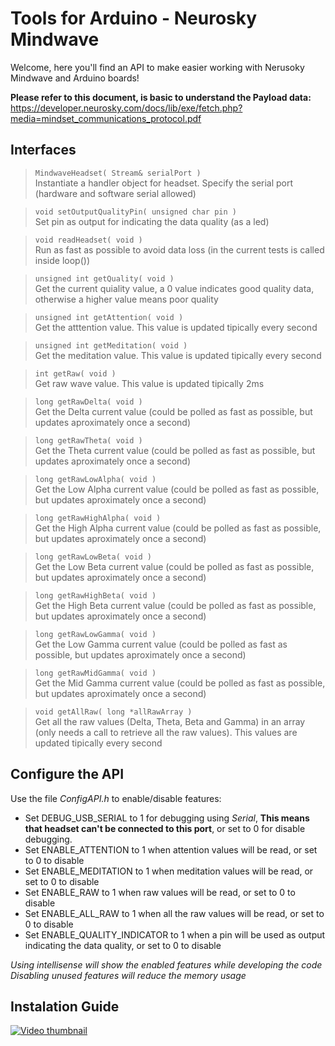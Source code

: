 # Tools for Arduino - Neurosky Mindwave

Welcome, here you'll find an API to make easier working with Nerusoky Mindwave and Arduino boards!

**Please refer to this document, is basic to understand the Payload data:**  
https://developer.neurosky.com/docs/lib/exe/fetch.php?media=mindset_communications_protocol.pdf


## Interfaces

>```MindwaveHeadset( Stream& serialPort )```  
Instantiate a handler object for headset. Specify the serial port (hardware and software serial allowed)

> ```void setOutputQualityPin( unsigned char pin )```  
Set pin as output for indicating the data quality (as a led)

>```void readHeadset( void )```  
Run as fast as possible to avoid data loss (in the current tests is called inside loop())

> ```unsigned int getQuality( void )```  
Get the current quiality value, a 0 value indicates good quality data, otherwise a higher value means poor quality

> ```unsigned int getAttention( void )```  
Get the atttention value. This value is updated tipically every second

> ```unsigned int getMeditation( void )```  
Get the meditation value. This value is updated tipically every second

> ```int getRaw( void )```  
Get raw wave value. This value is updated tipically 2ms

> ```long getRawDelta( void )```  
Get the Delta current value (could be polled as fast as possible, but updates aproximately once a second)

> ```long getRawTheta( void )```  
Get the Theta current value (could be polled as fast as possible, but updates aproximately once a second)

> ```long getRawLowAlpha( void )```  
Get the Low Alpha current value (could be polled as fast as possible, but updates aproximately once a second)

> ```long getRawHighAlpha( void )```  
Get the High Alpha current value (could be polled as fast as possible, but updates aproximately once a second)

> ```long getRawLowBeta( void )```  
Get the Low Beta current value (could be polled as fast as possible, but updates aproximately once a second)

> ```long getRawHighBeta( void )```  
Get the High Beta current value (could be polled as fast as possible, but updates aproximately once a second)

> ```long getRawLowGamma( void )```  
Get the Low Gamma current value (could be polled as fast as possible, but updates aproximately once a second)

> ```long getRawMidGamma( void )```  
Get the Mid Gamma current value (could be polled as fast as possible, but updates aproximately once a second)

> ```void getAllRaw( long *allRawArray )```  
Get all the raw values (Delta, Theta, Beta and Gamma) in an array (only needs a call to retrieve all the raw values).
This values are updated tipically every second

## Configure the API
Use the file *ConfigAPI.h* to enable/disable features:
- Set DEBUG_USB_SERIAL to 1 for debugging using *Serial*, **This means that headset can't be connected to this port**, or set to 0 for disable debugging.
- Set ENABLE_ATTENTION to 1 when attention values will be read, or set to 0 to disable
- Set ENABLE_MEDITATION to 1 when meditation values will be read, or set to 0 to disable
- Set ENABLE_RAW to 1 when raw values will be read, or set to 0 to disable
- Set ENABLE_ALL_RAW to 1 when all the raw values will be read, or set to 0 to disable
- Set ENABLE_QUALITY_INDICATOR to 1 when a pin will be used as output indicating the data quality, or set to 0 to disable

*Using intellisense will show the enabled features while developing the code*
*Disabling unused features will reduce the memory usage*

## Instalation Guide

[![Video thumbnail](http://img.youtube.com/vi/ywINGaymnAM/0.jpg)](https://www.youtube.com/watch?v=ywINGaymnAM "Bode Plotter (DS1054z and FY3224s)")